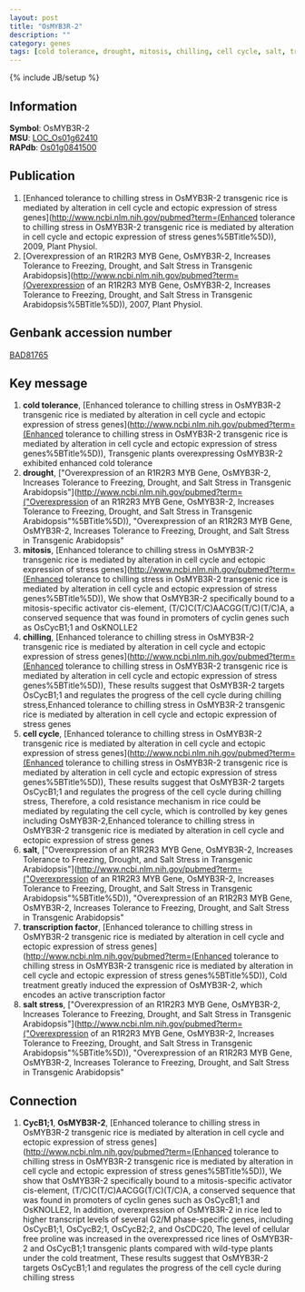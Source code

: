 ```yaml
---
layout: post
title: "OsMYB3R-2"
description: ""
category: genes
tags: [cold tolerance, drought, mitosis, chilling, cell cycle, salt, transcription factor, salt stress]
---
```

{% include JB/setup %}

## Information
__Symbol__: OsMYB3R-2  
__MSU__: [LOC_Os01g62410](http://rice.plantbiology.msu.edu/cgi-bin/ORF_infopage.cgi?orf=LOC_Os01g62410)  
__RAPdb__: [Os01g0841500](http://rapdb.dna.affrc.go.jp/viewer/gbrowse_details/irgsp1?name=Os01g0841500)  

## Publication
1. [Enhanced tolerance to chilling stress in OsMYB3R-2 transgenic rice is mediated by alteration in cell cycle and ectopic expression of stress genes](http://www.ncbi.nlm.nih.gov/pubmed?term=(Enhanced tolerance to chilling stress in OsMYB3R-2 transgenic rice is mediated by alteration in cell cycle and ectopic expression of stress genes%5BTitle%5D)), 2009, Plant Physiol.
2. [Overexpression of an R1R2R3 MYB Gene, OsMYB3R-2, Increases Tolerance to Freezing, Drought, and Salt Stress in Transgenic Arabidopsis](http://www.ncbi.nlm.nih.gov/pubmed?term=(Overexpression of an R1R2R3 MYB Gene, OsMYB3R-2, Increases Tolerance to Freezing, Drought, and Salt Stress in Transgenic Arabidopsis%5BTitle%5D)), 2007, Plant Physiol.

## Genbank accession number
[BAD81765](http://www.ncbi.nlm.nih.gov/nuccore/BAD81765)

## Key message
1. __cold tolerance__, [Enhanced tolerance to chilling stress in OsMYB3R-2 transgenic rice is mediated by alteration in cell cycle and ectopic expression of stress genes](http://www.ncbi.nlm.nih.gov/pubmed?term=(Enhanced tolerance to chilling stress in OsMYB3R-2 transgenic rice is mediated by alteration in cell cycle and ectopic expression of stress genes%5BTitle%5D)),  Transgenic plants overexpressing OsMYB3R-2 exhibited enhanced cold tolerance
2. __drought__, ["Overexpression of an R1R2R3 MYB Gene, OsMYB3R-2, Increases Tolerance to Freezing, Drought, and Salt Stress in Transgenic Arabidopsis"](http://www.ncbi.nlm.nih.gov/pubmed?term=("Overexpression of an R1R2R3 MYB Gene, OsMYB3R-2, Increases Tolerance to Freezing, Drought, and Salt Stress in Transgenic Arabidopsis"%5BTitle%5D)), "Overexpression of an R1R2R3 MYB Gene, OsMYB3R-2, Increases Tolerance to Freezing, Drought, and Salt Stress in Transgenic Arabidopsis"
3. __mitosis__, [Enhanced tolerance to chilling stress in OsMYB3R-2 transgenic rice is mediated by alteration in cell cycle and ectopic expression of stress genes](http://www.ncbi.nlm.nih.gov/pubmed?term=(Enhanced tolerance to chilling stress in OsMYB3R-2 transgenic rice is mediated by alteration in cell cycle and ectopic expression of stress genes%5BTitle%5D)),  We show that OsMYB3R-2 specifically bound to a mitosis-specific activator cis-element, (T/C)C(T/C)AACGG(T/C)(T/C)A, a conserved sequence that was found in promoters of cyclin genes such as OsCycB1;1 and OsKNOLLE2
4. __chilling__, [Enhanced tolerance to chilling stress in OsMYB3R-2 transgenic rice is mediated by alteration in cell cycle and ectopic expression of stress genes](http://www.ncbi.nlm.nih.gov/pubmed?term=(Enhanced tolerance to chilling stress in OsMYB3R-2 transgenic rice is mediated by alteration in cell cycle and ectopic expression of stress genes%5BTitle%5D)),  These results suggest that OsMYB3R-2 targets OsCycB1;1 and regulates the progress of the cell cycle during chilling stress,Enhanced tolerance to chilling stress in OsMYB3R-2 transgenic rice is mediated by alteration in cell cycle and ectopic expression of stress genes
5. __cell cycle__, [Enhanced tolerance to chilling stress in OsMYB3R-2 transgenic rice is mediated by alteration in cell cycle and ectopic expression of stress genes](http://www.ncbi.nlm.nih.gov/pubmed?term=(Enhanced tolerance to chilling stress in OsMYB3R-2 transgenic rice is mediated by alteration in cell cycle and ectopic expression of stress genes%5BTitle%5D)),  These results suggest that OsMYB3R-2 targets OsCycB1;1 and regulates the progress of the cell cycle during chilling stress, Therefore, a cold resistance mechanism in rice could be mediated by regulating the cell cycle, which is controlled by key genes including OsMYB3R-2,Enhanced tolerance to chilling stress in OsMYB3R-2 transgenic rice is mediated by alteration in cell cycle and ectopic expression of stress genes
6. __salt__, ["Overexpression of an R1R2R3 MYB Gene, OsMYB3R-2, Increases Tolerance to Freezing, Drought, and Salt Stress in Transgenic Arabidopsis"](http://www.ncbi.nlm.nih.gov/pubmed?term=("Overexpression of an R1R2R3 MYB Gene, OsMYB3R-2, Increases Tolerance to Freezing, Drought, and Salt Stress in Transgenic Arabidopsis"%5BTitle%5D)), "Overexpression of an R1R2R3 MYB Gene, OsMYB3R-2, Increases Tolerance to Freezing, Drought, and Salt Stress in Transgenic Arabidopsis"
7. __transcription factor__, [Enhanced tolerance to chilling stress in OsMYB3R-2 transgenic rice is mediated by alteration in cell cycle and ectopic expression of stress genes](http://www.ncbi.nlm.nih.gov/pubmed?term=(Enhanced tolerance to chilling stress in OsMYB3R-2 transgenic rice is mediated by alteration in cell cycle and ectopic expression of stress genes%5BTitle%5D)),  Cold treatment greatly induced the expression of OsMYB3R-2, which encodes an active transcription factor
8. __salt stress__, ["Overexpression of an R1R2R3 MYB Gene, OsMYB3R-2, Increases Tolerance to Freezing, Drought, and Salt Stress in Transgenic Arabidopsis"](http://www.ncbi.nlm.nih.gov/pubmed?term=("Overexpression of an R1R2R3 MYB Gene, OsMYB3R-2, Increases Tolerance to Freezing, Drought, and Salt Stress in Transgenic Arabidopsis"%5BTitle%5D)), "Overexpression of an R1R2R3 MYB Gene, OsMYB3R-2, Increases Tolerance to Freezing, Drought, and Salt Stress in Transgenic Arabidopsis"

## Connection
1. __CycB1;1__, __OsMYB3R-2__, [Enhanced tolerance to chilling stress in OsMYB3R-2 transgenic rice is mediated by alteration in cell cycle and ectopic expression of stress genes](http://www.ncbi.nlm.nih.gov/pubmed?term=(Enhanced tolerance to chilling stress in OsMYB3R-2 transgenic rice is mediated by alteration in cell cycle and ectopic expression of stress genes%5BTitle%5D)),  We show that OsMYB3R-2 specifically bound to a mitosis-specific activator cis-element, (T/C)C(T/C)AACGG(T/C)(T/C)A, a conserved sequence that was found in promoters of cyclin genes such as OsCycB1;1 and OsKNOLLE2, In addition, overexpression of OsMYB3R-2 in rice led to higher transcript levels of several G2/M phase-specific genes, including OsCycB1;1, OsCycB2;1, OsCycB2;2, and OsCDC20, The level of cellular free proline was increased in the overexpressed rice lines of OsMYB3R-2 and OsCycB1;1 transgenic plants compared with wild-type plants under the cold treatment, These results suggest that OsMYB3R-2 targets OsCycB1;1 and regulates the progress of the cell cycle during chilling stress


